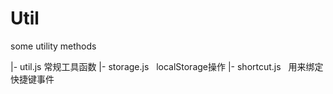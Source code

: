 # Util
some utility methods

|- util.js  常规工具函数
|- storage.js   localStorage操作
|- shortcut.js   用来绑定快捷键事件

